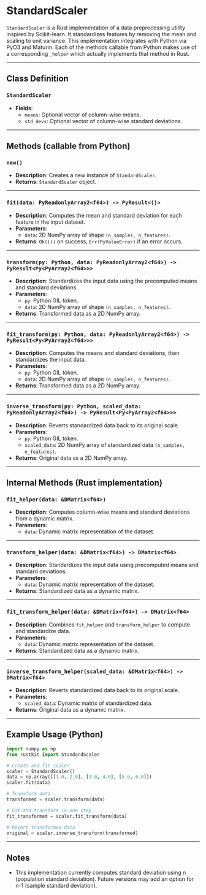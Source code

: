 # StandardScaler

`StandardScaler` is a Rust implementation of a data preprocessing utility inspired by Scikit-learn. It standardizes features by removing the mean and scaling to unit variance. This implementation integrates with Python via PyO3 and Maturin. Each of the methods callable from Python makes use of a corresponding `_helper`  which actually implements that method in Rust.

---

## Class Definition

### `StandardScaler`
- **Fields**:
  - `means`: Optional vector of column-wise means.
  - `std_devs`: Optional vector of column-wise standard deviations.

---

## Methods (callable from Python)

### `new()`
- **Description**: Creates a new instance of `StandardScaler`.
- **Returns**: `StandardScaler` object.

---

### `fit(data: PyReadonlyArray2<f64>) -> PyResult<()>`
- **Description**: Computes the mean and standard deviation for each feature in the input dataset.
- **Parameters**:
  - `data`: 2D NumPy array of shape `(n_samples, n_features)`.
- **Returns**: `Ok(())` on success, `Err(PyValueError)` if an error occurs.

---

### `transform(py: Python, data: PyReadonlyArray2<f64>) -> PyResult<Py<PyArray2<f64>>>`
- **Description**: Standardizes the input data using the precomputed means and standard deviations.
- **Parameters**:
  - `py`: Python GIL token.
  - `data`: 2D NumPy array of shape `(n_samples, n_features)`.
- **Returns**: Transformed data as a 2D NumPy array.

---

### `fit_transform(py: Python, data: PyReadonlyArray2<f64>) -> PyResult<Py<PyArray2<f64>>>`
- **Description**: Computes the means and standard deviations, then standardizes the input data.
- **Parameters**:
  - `py`: Python GIL token.
  - `data`: 2D NumPy array of shape `(n_samples, n_features)`.
- **Returns**: Transformed data as a 2D NumPy array.

---

### `inverse_transform(py: Python, scaled_data: PyReadonlyArray2<f64>) -> PyResult<Py<PyArray2<f64>>>`
- **Description**: Reverts standardized data back to its original scale.
- **Parameters**:
  - `py`: Python GIL token.
  - `scaled_data`: 2D NumPy array of standardized data `(n_samples, n_features)`.
- **Returns**: Original data as a 2D NumPy array.

---

## Internal Methods (Rust implementation)

### `fit_helper(data: &DMatrix<f64>)`
- **Description**: Computes column-wise means and standard deviations from a dynamic matrix.
- **Parameters**:
  - `data`: Dynamic matrix representation of the dataset.

---

### `transform_helper(data: &DMatrix<f64>) -> DMatrix<f64>`
- **Description**: Standardizes the input data using precomputed means and standard deviations.
- **Parameters**:
  - `data`: Dynamic matrix representation of the dataset.
- **Returns**: Standardized data as a dynamic matrix.

---

### `fit_transform_helper(data: &DMatrix<f64>) -> DMatrix<f64>`
- **Description**: Combines `fit_helper` and `transform_helper` to compute and standardize data.
- **Parameters**:
  - `data`: Dynamic matrix representation of the dataset.
- **Returns**: Standardized data as a dynamic matrix.

---

### `inverse_transform_helper(scaled_data: &DMatrix<f64>) -> DMatrix<f64>`
- **Description**: Reverts standardized data back to its original scale.
- **Parameters**:
  - `scaled_data`: Dynamic matrix of standardized data.
- **Returns**: Original data as a dynamic matrix.

---

## Example Usage (Python)

```python
import numpy as np
from rustkit import StandardScaler

# Create and fit scaler
scaler = StandardScaler()
data = np.array([[1.0, 2.0], [3.0, 4.0], [5.0, 6.0]])
scaler.fit(data)

# Transform data
transformed = scaler.transform(data)

# Fit and transform in one step
fit_transformed = scaler.fit_transform(data)

# Revert transformed data
original = scaler.inverse_transform(transformed)
```

---

## **Notes**

- This implementation currently computes standard deviation using n (population standard deviation). Future versions may add an option for n-1 (sample standard deviation).
